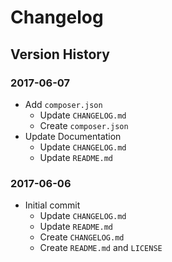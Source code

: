 # Changelog
## Version History
### 2017-06-07
* Add `composer.json`
  * Update `CHANGELOG.md`
  * Create `composer.json`
* Update Documentation
  * Update `CHANGELOG.md`
  * Update `README.md`
### 2017-06-06
* Initial commit
  * Update `CHANGELOG.md`
  * Update `README.md`
  * Create `CHANGELOG.md`
  * Create `README.md` and `LICENSE`
